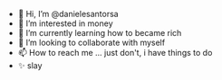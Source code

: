 - 👋 Hi, I’m @danielesantorsa
- 👀 I’m interested in money
- 🌱 I’m currently learning how to became rich
- 💞️ I’m looking to collaborate with myself
- 📫 How to reach me ... just don't, i have things to do
- ✨ slay

<!---
danielesantorsa/danielesantorsa is a ✨ special ✨ repository because its `README.md` (this file) appears on your GitHub profile.
You can click the Preview link to take a look at your changes.
--->
